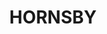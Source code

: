 ---
lastmod: '2025-04-06T06:05:20+00:00'
latitude: -33.691922
layout: suburb
longitude: 151.097508
postcode: '2077'
state: NSW
title: HORNSBY
url: /nsw/hornsby/
---